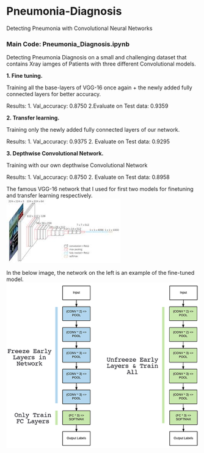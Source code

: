# Pneumonia-Diagnosis
Detecting Pneumonia with Convolutional Neural Networks

### Main Code: Pneumonia_Diagnosis.ipynb

Detecting Pneumonia Diagnosis on a small and challenging dataset that contains Xray iamges of Patients with three different Convolutional models.

**1. Fine tuning.**

Training all the base-layers of VGG-16 once again + the newly added fully connected layers for better accuracy.

Results: 1. Val_accuracy: 0.8750  2.Evaluate  on Test data: 0.9359


**2. Transfer learning.**

Training only the newly added fully connected layers of our network.

Results: 1. Val_accuracy: 0.9375  2. Evaluate on Test data: 0.9295

**3. Depthwise Convolutional Network.**

Training with our own depthwise Convolutional Network

Results: 1. Val_accuracy: 0.8750  2. Evaluate  on Test data: 0.8958


The famous VGG-16 network that I used for first two models for finetuning and transfer learning respectively.
![VGG-16 ](https://github.com/Kaif10/Pneumonia-Diagnosis/blob/master/vgg16.jpg)


In the below image, the network on the left is an example of the fine-tuned model.
![VGG-16 ](https://github.com/Kaif10/Pneumonia-Diagnosis/blob/master/img.png)


